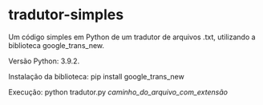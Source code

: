 # tradutor-simples
Um código simples em Python de um tradutor de arquivos .txt, utilizando a biblioteca google_trans_new.

Versão Python: 3.9.2.

Instalação da biblioteca: pip install google_trans_new

Execução: python tradutor.py *caminho_do_arquivo_com_extensão*

